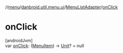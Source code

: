 //[menu](../../../index.md)/[danbroid.util.menu.ui](../index.md)/[MenuListAdapter](index.md)/[onClick](on-click.md)

# onClick

[androidJvm]\
var [onClick](on-click.md): ([MenuItem](../../danbroid.util.menu/-menu-item/index.md)) -> [Unit](https://kotlinlang.org/api/latest/jvm/stdlib/kotlin/-unit/index.html)? = null
